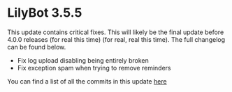 # LilyBot 3.5.5

This update contains critical fixes.
This will likely be the final update before 4.0.0 releases (for real this time) (for real, real this time).
The full changelog can be found below.

* Fix log upload disabling being entirely broken
* Fix exception spam when trying to remove reminders

You can find a list of all the commits in this update [here](https://github.com/IrisShaders/LilyBot/compare/v3.5.4...v3.5.5)
